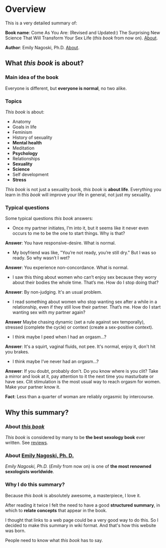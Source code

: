 # Overview

This is a very detailed summary of:

**Book name**: Come As You Are: (Revised and Updated:) The Surprising New Science That Will Transform Your Sex Life (_this book_ from now on). [About](#about-this-book). 

**Author**: Emily Nagoski, Ph.D. [About](#about-emily-nagoski-ph-d). 
## What _this book_ is about?

### Main idea of the book

Everyone is different, but **everyone is normal**, no two alike.

### Topics

_This book_ is about:

- Anatomy
- Goals in life
- Feminism
- History of sexuality 
- **Mental health**
- Meditation
- **Psychology**
- Relationships
- **Sexuality**
- **Science**
- Self development
- **Stress** 

_This book_ is not just a sexuality book, _this book_ is **about life**. Everything you learn in _this book_ will improve your life in general, not just my sexuality.

### Typical questions

Some typical questions _this book_ answers:

- Once my partner initiates, I’m into it, but it seems like it never even occurs to me to be the one to start things. Why is that?

**Answer**: You have responsive-desire. What is normal.

- My boyfriend was like, "You’re not ready, you’re still dry." But I was so ready. So why wasn’t I wet? 

**Answer**:  You experience non-concordance. What is normal.

- I saw this thing about women who can’t enjoy sex because they worry about their bodies the whole time. That’s me. How do I stop doing that?

**Answer**: By non-judging. It's an usual problem.

- I read something about women who stop wanting sex after a while in a relationship, even if they still love their partner. That’s me. How do I start wanting sex with my partner again?

**Answer** Maybe chasing dynamic (set a rule against sex temporally), stressed (complete the cycle) or context (create a sex-positive context). 

- I think maybe I peed when I had an orgasm...?

**Answer**: It's a squirt, vaginal fluids, not pee. It's normal, enjoy it, don't hit you brakes.

- I think maybe I’ve never had an orgasm...?

**Answer**: If you doubt, probably don't. Do you know where is you clit? Take a mirror and look at it, pay attention to it the next time you masturbate or have sex. Clit stimulation is the most usual way to reach orgasm for women. Make your partner know it. 

**Fact**: Less than a quarter of woman are reliably orgasmic by intercourse. 

## Why this summary?

### About [_this book_](https://www.amazon.com/Come-You-Are-Surprising-Transform-ebook/dp/B08BZWXK9J/ref=sr_1_1?keywords=come+as+you+are+by+emily+nagoski%2C+ph.d&s=digital-text)

_This book_ is considered by many to be **the best sexology book** ever written. See [reviews](https://www.amazon.com/Come-You-Are-Surprising-Transform-ebook/dp/B08BZWXK9J/ref=sr_1_1?keywords=come+as+you+are+by+emily+nagoski%2C+ph.d&s=digital-text).

### About [Emily Nagoski, Ph. D.](https://www.emilynagoski.com/the-facts)

_Emily Nagoski, Ph.D._ (_Emily_ from now on) is one of **the most renowned sexologists worldwide**.  

### Why I do this summary? 

Because _this book_ is absolutely awesome, a masterpiece, I love it. 

After reading it twice I felt the need to have a good **structured summary**, in which to **relate concepts** that appear in the book. 

I thought that links to a web page could be a very good way to do this. So I decided to make this summary in wiki format. And that's how this website was born.   

People need to know what _this book_ has to say. 
